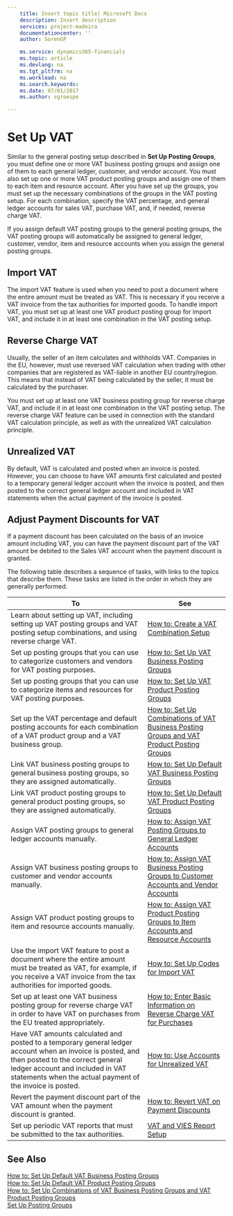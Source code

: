 ```yaml
---
    title: Insert topic title| Microsoft Docs
    description: Insert description
    services: project-madeira
    documentationcenter: ''
    author: SorenGP

    ms.service: dynamics365-financials
    ms.topic: article
    ms.devlang: na
    ms.tgt_pltfrm: na
    ms.workload: na
    ms.search.keywords:
    ms.date: 07/01/2017
    ms.author: sgroespe

---
```

# Set Up VAT
Similar to the general posting setup described in **Set Up Posting Groups**, you must define one or more VAT business posting groups and assign one of them to each general ledger, customer, and vendor account. You must also set up one or more VAT product posting groups and assign one of them to each item and resource account. After you have set up the groups, you must set up the necessary combinations of the groups in the VAT posting setup. For each combination, specify the VAT percentage, and general ledger accounts for sales VAT, purchase VAT, and, if needed, reverse charge VAT.  
  
 If you assign default VAT posting groups to the general posting groups, the VAT posting groups will automatically be assigned to general ledger, customer, vendor, item and resource accounts when you assign the general posting groups.  
  
## Import VAT  
 The import VAT feature is used when you need to post a document where the entire amount must be treated as VAT. This is necessary if you receive a VAT invoice from the tax authorities for imported goods. To handle import VAT, you must set up at least one VAT product posting group for import VAT, and include it in at least one combination in the VAT posting setup.  
  
## Reverse Charge VAT  
 Usually, the seller of an item calculates and withholds VAT. Companies in the EU, however, must use reversed VAT calculation when trading with other companies that are registered as VAT-liable in another EU country\/region. This means that instead of VAT being calculated by the seller, it must be calculated by the purchaser.  
  
 You must set up at least one VAT business posting group for reverse charge VAT, and include it in at least one combination in the VAT posting setup. The reverse charge VAT feature can be used in connection with the standard VAT calculation principle, as well as with the unrealized VAT calculation principle.  
  
## Unrealized VAT  
 By default, VAT is calculated and posted when an invoice is posted. However, you can choose to have VAT amounts first calculated and posted to a temporary general ledger account when the invoice is posted, and then posted to the correct general ledger account and included in VAT statements when the actual payment of the invoice is posted.  
  
## Adjust Payment Discounts for VAT  
 If a payment discount has been calculated on the basis of an invoice amount including VAT, you can have the payment discount part of the VAT amount be debited to the Sales VAT account when the payment discount is granted.  
  
 The following table describes a sequence of tasks, with links to the topics that describe them. These tasks are listed in the order in which they are generally performed.  
  
|**To**|**See**|  
|------------|-------------|  
|Learn about setting up VAT, including setting up VAT posting groups and VAT posting setup combinations, and using reverse charge VAT.|[How to: Create a VAT Combination Setup](../how-to-create-a-vat-combination-setup.md)|  
|Set up posting groups that you can use to categorize customers and vendors for VAT posting purposes.|[How to: Set Up VAT Business Posting Groups](../how-to-set-up-vat-business-posting-groups.md)|  
|Set up posting groups that you can use to categorize items and resources for VAT posting purposes.|[How to: Set Up VAT Product Posting Groups](../how-to-set-up-vat-product-posting-groups.md)|  
|Set up the VAT percentage and default posting accounts for each combination of a VAT product group and a VAT business group.|[How to: Set Up Combinations of VAT Business Posting Groups and VAT Product Posting Groups](../how-to-set-up-combinations-of-vat-business-posting-groups-and-vat-product-posting-groups.md)|  
|Link VAT business posting groups to general business posting groups, so they are assigned automatically.|[How to: Set Up Default VAT Business Posting Groups](../how-to-set-up-default-vat-business-posting-groups.md)|  
|Link VAT product posting groups to general product posting groups, so they are assigned automatically.|[How to: Set Up Default VAT Product Posting Groups](../how-to-set-up-default-vat-product-posting-groups.md)|  
|Assign VAT posting groups to general ledger accounts manually.|[How to: Assign VAT Posting Groups to General Ledger Accounts](../how-to-assign-vat-posting-groups-to-general-ledger-accounts.md)|  
|Assign VAT business posting groups to customer and vendor accounts manually.|[How to: Assign VAT Business Posting Groups to Customer Accounts and Vendor Accounts](../how-to-assign-vat-business-posting-groups-to-customer-accounts-and-vendor-accounts.md)|  
|Assign VAT product posting groups to item and resource accounts manually.|[How to: Assign VAT Product Posting Groups to Item Accounts and Resource Accounts](../how-to-assign-vat-product-posting-groups-to-item-accounts-and-resource-accounts.md)|  
|Use the import VAT feature to post a document where the entire amount must be treated as VAT, for example, if you receive a VAT invoice from the tax authorities for imported goods.|[How to: Set Up Codes for Import VAT](../how-to-set-up-codes-for-import-vat.md)|  
|Set up at least one VAT business posting group for reverse charge VAT in order to have VAT on purchases from the EU treated appropriately.|[How to: Enter Basic Information on Reverse Charge VAT for Purchases](../how-to-enter-basic-information-on-reverse-charge-vat-for-purchases.md)|  
|Have VAT amounts calculated and posted to a temporary general ledger account when an invoice is posted, and then posted to the correct general ledger account and included in VAT statements when the actual payment of the invoice is posted.|[How to: Use Accounts for Unrealized VAT](../how-to-use-accounts-for-unrealized-vat.md)|  
|Revert the payment discount part of the VAT amount when the payment discount is granted.|[How to: Revert VAT on Payment Discounts](../how-to-revert-vat-on-payment-discounts.md)|  
|Set up periodic VAT reports that must be submitted to the tax authorities.|[VAT and VIES Report Setup](../vat-and-vies-report-setup.md)|  
  
## See Also  
 [How to: Set Up Default VAT Business Posting Groups](../how-to-set-up-default-vat-business-posting-groups.md)   
 [How to: Set Up Default VAT Product Posting Groups](../how-to-set-up-default-vat-product-posting-groups.md)   
 [How to: Set Up Combinations of VAT Business Posting Groups and VAT Product Posting Groups](../how-to-set-up-combinations-of-vat-business-posting-groups-and-vat-product-posting-groups.md)   
 [Set Up Posting Groups](../set-up-posting-groups.md)